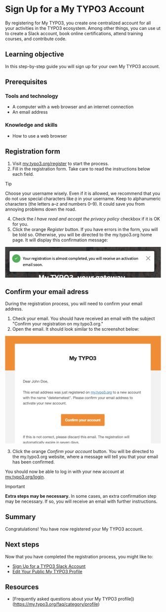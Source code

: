 # Sign Up for a My TYPO3 Account

<!-- #Beginner @mabolek -->

By registering for My TYPO3, you create one centralized account for all your activities in the TYPO3 ecosystem. Among other things, you can use ut to create a Slack account, book online certifications, attend training courses, and contribute code.

## Learning objective

In this step-by-step guide you will sign up for your own My TYPO3 account.

## Prerequisites

### Tools and technology

* A computer with a web browser and an internet connection
* An email address

### Knowledge and skills

* How to use a web browser

## Registration form

1. Visit [my.typo3.org/register](https://my.typo3.org/register) to start the process.
2. Fill in the registration form. Take care to read the instructions below each field.

> [!TIP]
> Choose your username wisely. Even if it is allowed, we recommend that you do not use special characters like `@` in your username. Keep to alphanumeric characters (the letters a–z and numbers 0–9). It could save you from annoying problems down the road.

4. Check the *I have read and accept the privacy policy* checkbox if it is OK for you.
5. Click the orange *Register* button. If you have errors in the form, you will be told so. Otherwise, you will be directed to the my.typo3.org home page. It will display this confirmation message:

![A notification banner with a green check mark icon reads: "Your registration is almost completed, you will receive an activation email soon," with a close button on the right.](Images/SignUpForAMyTypo3Account/AlmostCompleted.png)

## Confirm your email adress

During the registration process, you will need to confirm your email address.

1. Check your email. You should have received an email with the subject "Confirm your registration on my.typo3.org."
2. Open the email. It should look similar to the screenshot below:

![A confirmation email from My TYPO3 asking the user to confirm their account by clicking an orange Confirm your account button.](Images/SignUpForAMyTypo3Account/ConfirmationEmail.png)

3. Click the orange *Confirm your account* button. You will be directed to the my.typo3.org website, where a message will tell you that your email has been confirmed.

You should now be able to log in with your new account at [my.typo3.org/login](https://my.typo3.org/login).

> [!IMPORTANT]
> **Extra steps may be necessary.** In some cases, an extra confirmation step may be necessary. If so, you will receive an email with further instructions.

## Summary

Congratulations! You have now registered your My TYPO3 account.

## Next steps

Now that you have completed the registration process, you might like to:

* [Sign Up for a TYPO3 Slack Account](SignUpForATypo3SlackAccount.md)
* [Edit Your Public My TYPO3 Profile](EditYourPublicMyTypo3Profile.md)

## Resources

* [Frequently asked questions about your My TYPO3 profile])(https://my.typo3.org/faq/category/profile)
